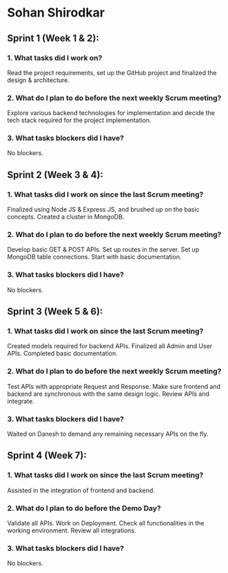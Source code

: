 # Sohan Shirodkar


## Sprint 1 (Week 1 & 2):
### 1. What tasks did I work on?
Read the project requirements, set up the GitHub project and finalized the design & architecture.
### 2. What do I plan to do before the next weekly Scrum meeting?
Explore various backend technologies for implementation and decide the tech stack required for the project implementation.
### 3. What tasks blockers did I have?
No blockers.

## Sprint 2 (Week 3 & 4):
### 1. What tasks did I work on since the last Scrum meeting?
Finalized using Node JS & Express JS, and brushed up on the basic concepts. Created a cluster in MongoDB.
### 2. What do I plan to do before the next weekly Scrum meeting?
Develop basic GET & POST APIs. Set up routes in the server. Set up MongoDB table connections. Start with basic documentation.
### 3. What tasks blockers did I have?
No blockers.

## Sprint 3 (Week 5 & 6):
### 1. What tasks did I work on since the last Scrum meeting?
Created models required for backend APIs. Finalized all Admin and User APIs. Completed basic documentation.
### 2. What do I plan to do before the next weekly Scrum meeting?
Test APIs with appropriate Request and Response. Make sure frontend and backend are synchronous with the same design logic. Review APIs and integrate.
### 3. What tasks blockers did I have?
Waited on Danesh to demand any remaining necessary APIs on the fly.

## Sprint 4 (Week 7):
### 1. What tasks did I work on since the last Scrum meeting?
Assisted in the integration of frontend and backend.
### 2. What do I plan to do before the Demo Day?
Validate all APIs. Work on Deployment. Check all functionalities in the working environment. Review all integrations.
### 3. What tasks blockers did I have?
No blockers.
